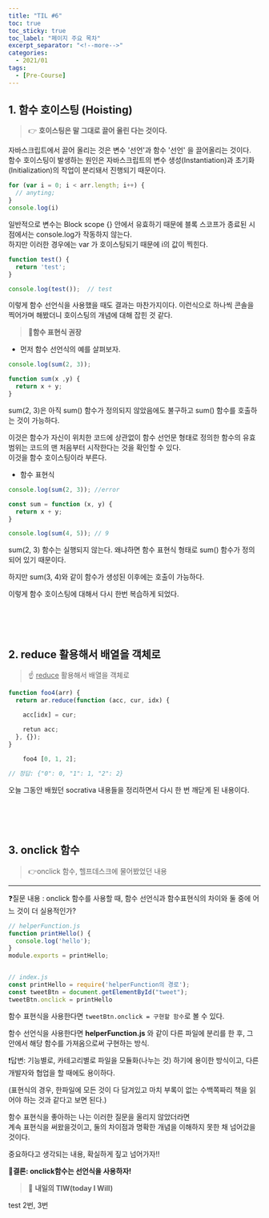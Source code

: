```yaml
---
title: "TIL #6"
toc: true
toc_sticky: true
toc_label: "페이지 주요 목차"
excerpt_separator: "<!--more-->"
categories:
  - 2021/01
tags:
  - [Pre-Course]
---
```


## 1. 함수 호이스팅 (Hoisting)
> :point_right: **호이스팅은 말 그대로 끌어 올린 다는 것이다.** 

자바스크립트에서 끌어 올리는 것은 변수 '선언'과 함수 '선언' 을 끌어올리는 것이다.<br/>함수 호이스팅이 발생하는 원인은 자바스크립트의 변수 생성(Instantiation)과 초기화(Initialization)의 작업이 분리돼서 진행되기 때문이다.

```javascript
for (var i = 0; i < arr.length; i++) {
  // anyting;
}
console.log(i)
```
일반적으로 변수는 Block scope {} 안에서 유효하기 때문에 블록 스코프가 종료된 시점에서는 console.log가 작동하지 않는다.<br/>
하지만 이러한 경우에는 var 가 호이스팅되기 때문에 i의 값이 찍힌다.
```javascript
function test() {
  return 'test';
}

console.log(test());  // test
```
이렇게 함수 선언식을 사용했을 때도 결과는 마찬가지이다. 이런식으로 하나씩 콘솔을 찍어가며 해봤더니 호이스팅의 개념에 대해 잡힌 것 같다.



> :metal:**함수 표현식 권장**

* 먼저 함수 선언식의 예를 살펴보자.

```javascript
console.log(sum(2, 3));

function sum(x ,y) {
  return x + y;
}
```
sum(2, 3)은 아직 sum() 함수가 정의되지 않았음에도 불구하고 sum() 함수를 호출하는 것이 가능하다. 

이것은 함수가 자신이 위치한 코드에 상관없이 함수 선언문 형태로 정의한 함수의 유효 범위는 코드의 맨 처음부터 시작한다는 것을 확인할 수 있다. <br/>이것을 함수 호이스팅이라 부른다.

* 함수 표현식

```javascript
console.log(sum(2, 3)); //error

const sum = function (x, y) {
  return x + y;
}

console.log(sum(4, 5)); // 9
```
sum(2, 3) 함수는 실행되지 않는다. 왜냐하면 함수 표현식 형태로 sum() 함수가 정의되어 있기 때문이다.

하지만 sum(3, 4)와 같이 함수가 생성된 이후에는 호출이 가능하다.

이렇게 함수 호이스팅에 대해서 다시 한번 복습하게 되었다.

<br/>
<br/>
<br/>

## 2. reduce 활용해서 배열을 객체로

> :point_up: <u>reduce</u> 활용해서 배열을 객체로

```javascript
function foo4(arr) {
  return ar.reduce(function (acc, cur, idx) {

    acc[idx] = cur;

    retun acc;
  }, {});
}
    
    foo4 [0, 1, 2];

// 정답: {"0": 0, "1": 1, "2": 2}
```
오늘 그동안 배웠던 socrativa 내용들을 정리하면서 다시 한 번 깨닫게 된 내용이다.

<br/>
<br/>
<br/>

## 3. onclick 함수

> :point_right:onclick 함수, 헬프데스크에 물어봤었던 내용
---

:question:질문 내용 : onclick 함수를 사용할 때, 함수 선언식과 함수표현식의 차이와 둘 중에 어느 것이 더 실용적인가?

```javascript
// helperFunction.js
function printHello() {
  console.log('hello');
}
module.exports = printHello;


// index.js
const printHello = require('helperFunction의 경로');
const tweetBtn = document.getElementById("tweet");
tweetBtn.onclick = printHello
```
함수 표현식을 사용한다면 ```tweetBtn.onclick = 구현할 함수```로 볼 수 있다.

함수 선언식을 사용한다면 **helperFunction.js** 와 같이 다른 파일에 분리를 한 후, 그 안에서 해당 함수를 가져옴으로써 구현하는 방식.

:exclamation:답변: 기능별로, 카테고리별로 파일을 모듈화(나누는 것) 하기에 용이한 방식이고, 다른 개발자와 협업을 할 때에도 용이하다.

(표현식의 경우, 한파일에 모든 것이 다 담겨있고 마치 부록이 없는 수백쪽짜리 책을 읽어야 하는 것과 같다고 보면 된다.)

함수 표현식을 좋아하는 나는 이러한 질문을 올리지 않았더라면<br/>계속 표현식을 써왔을것이고, 둘의 차이점과 명확한 개념을 이해하지 못한 채 넘어갔을 것이다.

중요하다고 생각되는 내용, 확실하게 짚고 넘어가자!!

**:metal:결론: onclick함수는 선언식을 사용하자!**



> :punch: **내일의 TIW(today I Will)**

test 2번, 3번

